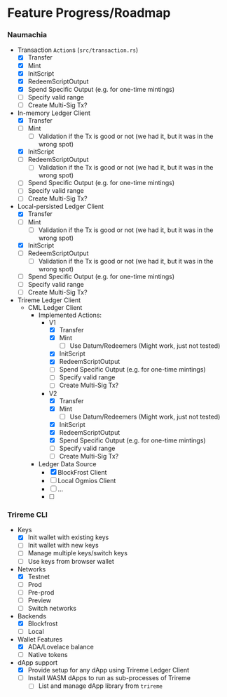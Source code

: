 # Feature Progress/Roadmap

### Naumachia
- Transaction `Action`s (`src/transaction.rs`) 
  - [x] Transfer
  - [x] Mint
  - [x] InitScript
  - [x] RedeemScriptOutput
  - [x] Spend Specific Output (e.g. for one-time mintings) 
  - [ ] Specify valid range
  - [ ] Create Multi-Sig Tx?
- In-memory Ledger Client
  - [x] Transfer
  - [ ] Mint
    - [ ] Validation if the Tx is good or not (we had it, but it was in the wrong spot)
  - [x] InitScript
  - [ ] RedeemScriptOutput
    - [ ] Validation if the Tx is good or not (we had it, but it was in the wrong spot)
  - [ ] Spend Specific Output (e.g. for one-time mintings)
  - [ ] Specify valid range
  - [ ] Create Multi-Sig Tx?
- Local-persisted Ledger Client
    - [x] Transfer
    - [ ] Mint
      - [ ] Validation if the Tx is good or not (we had it, but it was in the wrong spot)
    - [x] InitScript
    - [ ] RedeemScriptOutput
      - [ ] Validation if the Tx is good or not (we had it, but it was in the wrong spot)
    - [ ] Spend Specific Output (e.g. for one-time mintings)
    - [ ] Specify valid range
    - [ ] Create Multi-Sig Tx?
- Trireme Ledger Client
  - CML Ledger Client
    - Implemented Actions:
      - V1
        - [x] Transfer
        - [x] Mint
          - [ ] Use Datum/Redeemers (Might work, just not tested)
        - [x] InitScript
        - [x] RedeemScriptOutput
        - [ ] Spend Specific Output (e.g. for one-time mintings)
        - [ ] Specify valid range
        - [ ] Create Multi-Sig Tx?
      - V2
        - [x] Transfer
        - [x] Mint
          - [ ] Use Datum/Redeemers (Might work, just not tested)
        - [x] InitScript
        - [x] RedeemScriptOutput
        - [x] Spend Specific Output (e.g. for one-time mintings)
        - [ ] Specify valid range
        - [ ] Create Multi-Sig Tx?
    - Ledger Data Source
      - [x] BlockFrost Client
      - [ ] Local Ogmios Client
      - [ ] ...
      - [ ]

### Trireme CLI
- Keys
  - [x] Init wallet with existing keys
  - [ ] Init wallet with new keys
  - [ ] Manage multiple keys/switch keys
  - [ ] Use keys from browser wallet
- Networks
  - [x] Testnet
  - [ ] Prod
  - [ ] Pre-prod
  - [ ] Preview
  - [ ] Switch networks
- Backends
  - [x] Blockfrost
  - [ ] Local 
- Wallet Features
  - [x] ADA/Lovelace balance
  - [ ] Native tokens
- dApp support
  - [x] Provide setup for any dApp using Trireme Ledger Client
  - [ ] Install WASM dApps to run as sub-processes of Trireme
    - [ ] List and manage dApp library from `trireme`